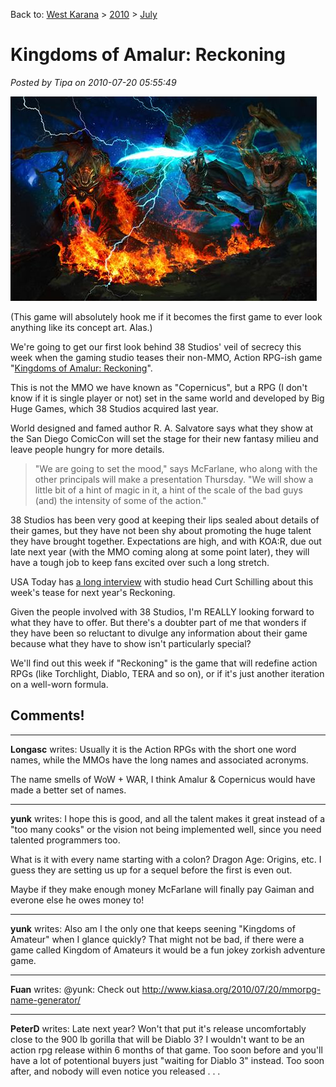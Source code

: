 Back to: [West Karana](/posts/westkarana.md) > [2010](/posts/2010/westkarana.md) > [July](./westkarana.md)
# Kingdoms of Amalur: Reckoning

*Posted by Tipa on 2010-07-20 05:55:49*

[![](../../../uploads/2010/07/reckoning719x-large.jpg "The KOA:R poster.")](../../../uploads/2010/07/reckoning719x-large.jpg)

(This game will absolutely hook me if it becomes the first game to ever look anything like its concept art. Alas.)

We're going to get our first look behind 38 Studios' veil of secrecy this week when the gaming studio teases their non-MMO, Action RPG-ish game "[Kingdoms of Amalur: Reckoning](http://www.usatoday.com/tech/gaming/2010-07-20-schilling20_ST_N.htm)".

This is not the MMO we have known as "Copernicus", but a RPG (I don't know if it is single player or not) set in the same world and developed by Big Huge Games, which 38 Studios acquired last year.

World designed and famed author R. A. Salvatore says what they show at the San Diego ComicCon will set the stage for their new fantasy milieu and leave people hungry for more details.


> "We are going to set the mood," says McFarlane, who along with the other principals will make a presentation Thursday. "We will show a little bit of a hint of magic in it, a hint of the scale of the bad guys (and) the intensity of some of the action."



38 Studios has been very good at keeping their lips sealed about details of their games, but they have not been shy about promoting the huge talent they have brought together. Expectations are high, and with KOA:R, due out late next year (with the MMO coming along at some point later), they will have a tough job to keep fans excited over such a long stretch.

USA Today has [a long interview](http://content.usatoday.com/communities/gamehunters/post/2010/07/curt-schilling-and-38-studios-comic-con-news/1) with studio head Curt Schilling about this week's tease for next year's Reckoning.

Given the people involved with 38 Studios, I'm REALLY looking forward to what they have to offer. But there's a doubter part of me that wonders if they have been so reluctant to divulge any information about their game because what they have to show isn't particularly special?

We'll find out this week if "Reckoning" is the game that will redefine action RPGs (like Torchlight, Diablo, TERA and so on), or if it's just another iteration on a well-worn formula.

## Comments!

---

**Longasc** writes: Usually it is the Action RPGs with the short one word names, while the MMOs have the long names and associated acronyms.

The name smells of WoW + WAR, I think Amalur & Copernicus would have made a better set of names.

---

**yunk** writes: I hope this is good, and all the talent makes it great instead of a "too many cooks" or the vision not being implemented well, since you need talented programmers too.

What is it with every name starting with a colon? Dragon Age: Origins, etc. I guess they are setting us up for a sequel before the first is even out.

Maybe if they make enough money McFarlane will finally pay Gaiman and everone else he owes money to!

---

**yunk** writes: Also am I the only one that keeps seening "Kingdoms of Amateur" when I glance quickly? That might not be bad, if there were a game called Kingdom of Amateurs it would be a fun jokey zorkish adventure game.

---

**Fuan** writes: @yunk: Check out http://www.kiasa.org/2010/07/20/mmorpg-name-generator/

---

**PeterD** writes: Late next year? Won't that put it's release uncomfortably close to the 900 lb gorilla that will be Diablo 3? I wouldn't want to be an action rpg release within 6 months of that game. Too soon before and you'll have a lot of potentional buyers just "waiting for Diablo 3" instead. Too soon after, and nobody will even notice you released . . .

